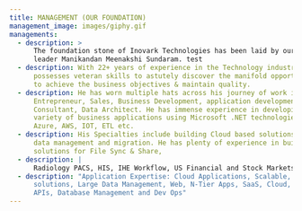 ```yaml
---
title: MANAGEMENT (OUR FOUNDATION)
management_image: images/giphy.gif
managements:
  - description: >
      The foundation stone of Inovark Technologies has been laid by our dynamic
      leader Manikandan Meenakshi Sundaram. test
  - description: With 22+ years of experience in the Technology industry, Mani
      possesses veteran skills to astutely discover the manifold opportunities
      to achieve the business objectives & maintain quality.
  - description: He has worn multiple hats across his journey of work including
      Entrepreneur, Sales, Business Development, application development,
      Consultant, Data Architect. He has immense experience in developing wide
      variety of business applications using Microsoft .NET technologies, Java,
      Azure, AWS, IOT, ETL etc.
  - description: His Specialties include building Cloud based solutions and large
      data management and migration. He has plenty of experience in building
      solutions for File Sync & Share,
  - description: |
      Radiology PACS, HIS, IHE Workflow, US Financial and Stock Markets
  - description: "Application Expertise: Cloud Applications, Scalable, High Traffic
      solutions, Large Data Management, Web, N-Tier Apps, SaaS, Cloud, ETL,
      APIs, Database Management and Dev Ops"
---
```

